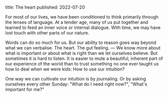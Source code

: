 title: The heart
published: 2022-07-20

For most of our lives, we have been conditioned to think primarily through the lenses of language. At a tender age, many of us put together and learned to feed an inner voice or internal dialogue. With time, we may have lost touch with other parts of our nature.

Words can do so much for us. But our ability to reason goes way beyond what we can verbalise. The heart. The gut feeling. — We know more about what is important or about what is right than we let ourselves believe. But sometimes it is hard to listen. It is easier to mute a beautiful, inherent part of our experience of the world than to trust something no one ever taught us how to deal when we were kids: How to use our intuition?

One way we can cultivate our intuition is by journaling. Or by asking ourselves every other Sunday: "What do I need right now?", "What's important for me?"

